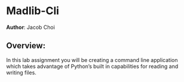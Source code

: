 # Madlib-Cli

**Author**: Jacob Choi

## Overview:
In this lab assignment you will be creating a command line application which takes advantage of Python’s built in capabilities for reading and writing files.
